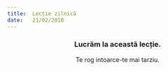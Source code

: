 ```yaml
---
title:  Lecție zilnică
date:   21/02/2018
---
```


### <center>Lucrăm la această lecție.</center>
<center>Te rog intoarce-te mai tarziu.</center>
